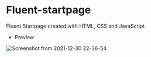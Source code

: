 # Fluent-startpage
Fluent Startpage created with HTML, CSS and JavaScript

- Preview

![Screenshot from 2021-12-30 22-36-54](https://user-images.githubusercontent.com/72494265/147773152-822238b3-188f-48c9-8144-f747736033f6.png)
